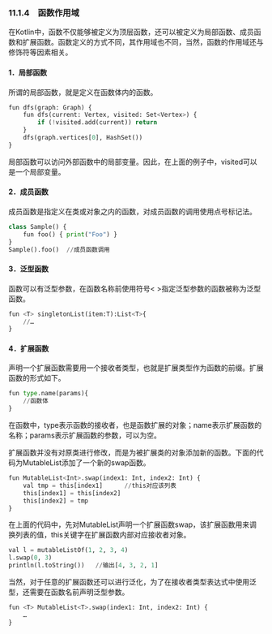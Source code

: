 ### 11.1.4　函数作用域

在Kotlin中，函数不仅能够被定义为顶层函数，还可以被定义为局部函数、成员函数和扩展函数。函数定义的方式不同，其作用域也不同，当然，函数的作用域还与修饰符等因素相关。

#### 1．局部函数

所谓的局部函数，就是定义在函数体内的函数。

```python
fun dfs(graph: Graph) {
    fun dfs(current: Vertex, visited: Set<Vertex>) {
        if (!visited.add(current)) return
    } 
    dfs(graph.vertices[0], HashSet())
}
```

局部函数可以访问外部函数中的局部变量。因此，在上面的例子中，visited可以是一个局部变量。

#### 2．成员函数

成员函数是指定义在类或对象之内的函数，对成员函数的调用使用点号标记法。

```python
class Sample() {
    fun foo() { print("Foo") }
}
Sample().foo()  //成员函数调用
```

#### 3．泛型函数

函数可以有泛型参数，在函数名称前使用符号< >指定泛型参数的函数被称为泛型函数。

```python
fun <T> singletonList(item:T):List<T>{
    //…
}
```

#### 4．扩展函数

声明一个扩展函数需要用一个接收者类型，也就是扩展类型作为函数的前缀。扩展函数的形式如下。

```python
fun type.name(params){
    //函数体
}
```

在函数中，type表示函数的接收者，也是函数扩展的对象；name表示扩展函数的名称；params表示扩展函数的参数，可以为空。

扩展函数并没有对原类进行修改，而是为被扩展类的对象添加新的函数。下面的代码为MutableList<Int>添加了一个新的swap函数。

```python
fun MutableList<Int>.swap(index1: Int, index2: Int) {
    val tmp = this[index1]      //this对应该列表
    this[index1] = this[index2]
    this[index2] = tmp
}
```

在上面的代码中，先对MutableList<Int>声明一个扩展函数swap，该扩展函数用来调换列表的值，this关键字在扩展函数内部对应接收者对象。

```python
val l = mutableListOf(1, 2, 3, 4)
l.swap(0, 3)
println(l.toString())   //输出[4, 3, 2, 1]
```

当然，对于任意的扩展函数还可以进行泛化，为了在接收者类型表达式中使用泛型，还需要在函数名前声明泛型参数。

```python
fun <T> MutableList<T>.swap(index1: Int, index2: Int) {
    …
}
```

